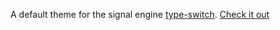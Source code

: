 A default theme for the signal engine [type-switch](https://github.com/derhowie/type-switch). [Check it out](https://derhowie.github.io/type-switch-default)
